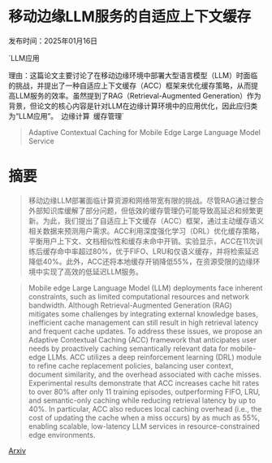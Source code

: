 # 移动边缘LLM服务的自适应上下文缓存

发布时间：2025年01月16日

`LLM应用

理由：这篇论文主要讨论了在移动边缘环境中部署大型语言模型（LLM）时面临的挑战，并提出了一种自适应上下文缓存（ACC）框架来优化缓存策略，从而提高LLM服务的效率。虽然提到了RAG（Retrieval-Augmented Generation）作为背景，但论文的核心内容是针对LLM在边缘计算环境中的应用优化，因此应归类为“LLM应用”。` `边缘计算` `缓存管理`

> Adaptive Contextual Caching for Mobile Edge Large Language Model Service

# 摘要

> 移动边缘LLM部署面临计算资源和网络带宽有限的挑战。尽管RAG通过整合外部知识库缓解了部分问题，但低效的缓存管理仍可能导致高延迟和频繁更新。为此，我们提出了自适应上下文缓存（ACC）框架，通过主动缓存语义相关数据来预测用户需求。ACC利用深度强化学习（DRL）优化缓存策略，平衡用户上下文、文档相似性和缓存未命中开销。实验显示，ACC在11次训练后缓存命中率超过80%，优于FIFO、LRU和仅语义缓存，并将检索延迟降低40%。此外，ACC还将本地缓存开销降低55%，在资源受限的边缘环境中实现了高效的低延迟LLM服务。

> Mobile edge Large Language Model (LLM) deployments face inherent constraints, such as limited computational resources and network bandwidth. Although Retrieval-Augmented Generation (RAG) mitigates some challenges by integrating external knowledge bases, inefficient cache management can still result in high retrieval latency and frequent cache updates. To address these issues, we propose an Adaptive Contextual Caching (ACC) framework that anticipates user needs by proactively caching semantically relevant data for mobile-edge LLMs. ACC utilizes a deep reinforcement learning (DRL) module to refine cache replacement policies, balancing user context, document similarity, and the overhead associated with cache misses. Experimental results demonstrate that ACC increases cache hit rates to over 80\% after only 11 training episodes, outperforming FIFO, LRU, and semantic-only caching while reducing retrieval latency by up to 40\%. In particular, ACC also reduces local caching overhead (i.e., the cost of updating the cache when a miss occurs) by as much as 55\%, enabling scalable, low-latency LLM services in resource-constrained edge environments.

[Arxiv](https://arxiv.org/abs/2501.09383)